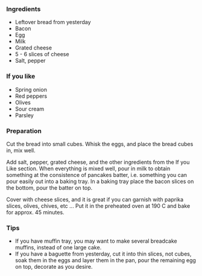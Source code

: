 
### Ingredients
- Leftover bread from yesterday
- Bacon
- Egg
- Milk
- Grated cheese
- 5 - 6 slices of cheese
- Salt, pepper

### If you like
- Spring onion
- Red peppers
- Olives
- Sour cream
- Parsley

### Preparation
Cut the bread into small cubes. Whisk the eggs, and place the bread cubes in, mix well.

 Add salt, pepper, grated cheese, and the other ingredients from the If you Like section. When everything is mixed well, pour in milk to obtain something at the consistence of pancakes batter, i.e. something you can pour easily out into a baking tray. In a baking tray place the bacon slices on the bottom, pour the batter on top.

 Cover with cheese slices, and it is great if you can garnish with paprika slices, olives, chives, etc ... Put it in the preheated oven at 190 C and bake for approx. 45 minutes.

### Tips

- If you have muffin tray, you may want to make several breadcake muffins, instead of one large cake.
- If you have a baguette from yesterday, cut it into thin slices, not cubes, soak them in the eggs and layer them in the pan, pour the remaining egg on top, decorate as you desire.